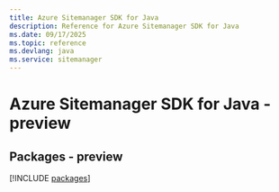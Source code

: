 ```yaml
---
title: Azure Sitemanager SDK for Java
description: Reference for Azure Sitemanager SDK for Java
ms.date: 09/17/2025
ms.topic: reference
ms.devlang: java
ms.service: sitemanager
---
```

# Azure Sitemanager SDK for Java - preview
## Packages - preview
[!INCLUDE [packages](sitemanager-index.md)]